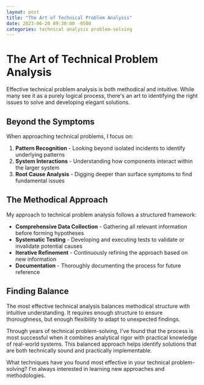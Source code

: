 ```yaml
---
layout: post
title: "The Art of Technical Problem Analysis"
date: 2023-06-20 09:30:00 -0500
categories: technical analysis problem-solving
---
```


# The Art of Technical Problem Analysis

Effective technical problem analysis is both methodical and intuitive. While many see it as a purely logical process, there's an art to identifying the right issues to solve and developing elegant solutions.

## Beyond the Symptoms

When approaching technical problems, I focus on:

1. **Pattern Recognition** - Looking beyond isolated incidents to identify underlying patterns
2. **System Interactions** - Understanding how components interact within the larger system
3. **Root Cause Analysis** - Digging deeper than surface symptoms to find fundamental issues

## The Methodical Approach

My approach to technical problem analysis follows a structured framework:

- **Comprehensive Data Collection** - Gathering all relevant information before forming hypotheses
- **Systematic Testing** - Developing and executing tests to validate or invalidate potential causes
- **Iterative Refinement** - Continuously refining the approach based on new information
- **Documentation** - Thoroughly documenting the process for future reference

## Finding Balance

The most effective technical analysis balances methodical structure with intuitive understanding. It requires enough structure to ensure thoroughness, but enough flexibility to adapt to unexpected findings.

Through years of technical problem-solving, I've found that the process is most successful when it combines analytical rigor with practical knowledge of real-world systems. This balanced approach helps identify solutions that are both technically sound and practically implementable.

What techniques have you found most effective in your technical problem-solving? I'm always interested in learning new approaches and methodologies. 